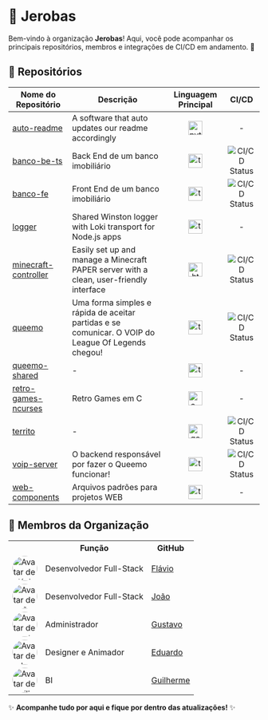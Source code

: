 # 🏢 Jerobas

Bem-vindo à organização **Jerobas**! Aqui, você pode acompanhar os principais repositórios, membros e integrações de CI/CD em andamento. 🚀

## 🌟 Repositórios

[//]: # ()

| Nome do Repositório | Descrição | Linguagem Principal | CI/CD |
| --- | --- | :---: | :---: |
| [auto-readme](https://github.com/jerobas/auto-readme) | A software that auto updates our readme accordingly | <img src="https://cdn.jsdelivr.net/gh/devicons/devicon@latest/icons/python/python-plain.svg" alt="python-icon" style="width: 28px; height: 28px;" /> | - |
| [banco-be-ts](https://github.com/jerobas/banco-be-ts) | Back End de um banco imobiliário | <img src="https://cdn.jsdelivr.net/gh/devicons/devicon@latest/icons/typescript/typescript-plain.svg" alt="typescript-icon" style="width: 28px; height: 28px;" /> | ![CI/CD Status](https://img.shields.io/github/actions/workflow/status/jerobas/banco-be-ts/release.yml?branch=master) |
| [banco-fe](https://github.com/jerobas/banco-fe) | Front End de um banco imobiliário | <img src="https://cdn.jsdelivr.net/gh/devicons/devicon@latest/icons/typescript/typescript-plain.svg" alt="typescript-icon" style="width: 28px; height: 28px;" /> | ![CI/CD Status](https://img.shields.io/github/actions/workflow/status/jerobas/banco-fe/release.yml?branch=master) |
| [logger](https://github.com/jerobas/logger) | Shared Winston logger with Loki transport for Node.js apps | <img src="https://cdn.jsdelivr.net/gh/devicons/devicon@latest/icons/typescript/typescript-plain.svg" alt="typescript-icon" style="width: 28px; height: 28px;" /> | - |
| [minecraft-controller](https://github.com/jerobas/minecraft-controller) | Easily set up and manage a Minecraft PAPER server with a clean, user-friendly interface | <img src="https://cdn.jsdelivr.net/gh/devicons/devicon@latest/icons/html/html-plain.svg" alt="html-icon" style="width: 28px; height: 28px;" /> | ![CI/CD Status](https://img.shields.io/github/actions/workflow/status/jerobas/minecraft-controller/release.yml?branch=main) |
| [queemo](https://github.com/jerobas/queemo) | Uma forma simples e rápida de aceitar partidas e se comunicar. O VOIP do League Of Legends chegou! | <img src="https://cdn.jsdelivr.net/gh/devicons/devicon@latest/icons/typescript/typescript-plain.svg" alt="typescript-icon" style="width: 28px; height: 28px;" /> | ![CI/CD Status](https://img.shields.io/github/actions/workflow/status/jerobas/queemo/release.yml?branch=master) |
| [queemo-shared](https://github.com/jerobas/queemo-shared) | - | <img src="https://cdn.jsdelivr.net/gh/devicons/devicon@latest/icons/typescript/typescript-plain.svg" alt="typescript-icon" style="width: 28px; height: 28px;" /> | - |
| [retro-games-ncurses](https://github.com/jerobas/retro-games-ncurses) | Retro Games em C | <img src="https://cdn.jsdelivr.net/gh/devicons/devicon@latest/icons/c/c-plain.svg" alt="c-icon" style="width: 28px; height: 28px;" /> | - |
| [territo](https://github.com/jerobas/territo) | - | <img src="https://cdn.jsdelivr.net/gh/devicons/devicon@latest/icons/go/go-plain.svg" alt="go-icon" style="width: 28px; height: 28px;" /> | ![CI/CD Status](https://img.shields.io/github/actions/workflow/status/jerobas/territo/release.yml?branch=main) |
| [voip-server](https://github.com/jerobas/voip-server) | O backend responsável por fazer o Queemo funcionar! | <img src="https://cdn.jsdelivr.net/gh/devicons/devicon@latest/icons/typescript/typescript-plain.svg" alt="typescript-icon" style="width: 28px; height: 28px;" /> | ![CI/CD Status](https://img.shields.io/github/actions/workflow/status/jerobas/voip-server/release.yml?branch=master) |
| [web-components](https://github.com/jerobas/web-components) | Arquivos padrões para projetos WEB  | <img src="https://cdn.jsdelivr.net/gh/devicons/devicon@latest/icons/typescript/typescript-plain.svg" alt="typescript-icon" style="width: 28px; height: 28px;" /> | - |


[//]: # ()

## 👥 Membros da Organização

<table>
  <tr>
    <th></th>
    <th>Função</th>
    <th>GitHub</th>
  </tr>
  <tr>
    <td>
      <img src="https://github.com/flaviozno.png" alt="Avatar de Flávio" style="width: 50px; height: 50px; border-radius: 50%;" /> 
    </td>
    <td>Desenvolvedor Full-Stack</td>
    <td><a href="https://github.com/flaviozno">Flávio</a></td>
  </tr>
  <tr>
    <td>
      <img src="https://github.com/Jaonolo.png" alt="Avatar de João" style="width: 50px; height: 50px; border-radius: 50%;" /> 
    </td>
    <td>Desenvolvedor Full-Stack</td>
    <td><a href="https://github.com/Jaonolo">João</a></td>
  </tr>
  <tr>
    <td>
      <img src="https://github.com/GustavoDAB.png" alt="Avatar de Gustavo" style="width: 50px; height: 50px; border-radius: 50%;" /> 
    </td>
    <td>Administrador</td>
    <td><a href="https://github.com/GustavoDAB">Gustavo</a></td>
  </tr>
  <tr>
    <td>
      <img src="https://github.com/Shuduardo.png" alt="Avatar de Eduardo" style="width: 50px; height: 50px; border-radius: 50%;" /> 
    </td>
    <td>Designer e Animador</td>
    <td><a href="https://github.com/Shuduardo">Eduardo</a></td>
  </tr>
  <tr>
    <td>
      <img src="https://github.com/suzukino323.png" alt="Avatar de Guilherme" style="width: 50px; height: 50px; border-radius: 50%;" /> 
    </td>
    <td>BI</td>
    <td><a href="https://github.com/suzukino323">Guilherme</a></td>
  </tr>
</table>

✨ **Acompanhe tudo por aqui e fique por dentro das atualizações!** ✨